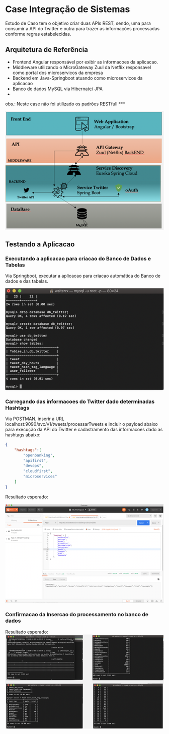 # Case Integração de Sistemas

Estudo de Caso tem o objetivo criar duas APIs REST, sendo, uma para consumir a API do Twitter e outra para trazer as informações processadas conforme regras estabelecidas.

## Arquitetura de Referência

- Frontend Angular responsável por exibir as informacoes da aplicacao.
- Middleware utilizando o MicroGateway Zuul da Netflix responsavel como portal dos microservicos da empresa
- Backend em Java-Springboot atuando como microservicos da aplicacao
- Banco de dados MySQL via Hibernate/ JPA
- 
obs.: Neste case não foi utilizado os padrões RESTfull ***

![image](imgs/arquitetura_case.png)

## Testando a Aplicacao 

### Executando a aplicacao para criacao do Banco de Dados e Tabelas

Via Springboot, executar a aplicacao para criacao automática do Banco de dados e das tabelas.

![image](imgs/criacao_db.png)

### Carregando das informacoes do Twitter dado determinadas Hashtags

Via POSTMAN, inserir a URL localhost:9090/svc/v1/tweets/processarTweets e incluir o payload abaixo para execução da API do Twitter e cadastramento das informacoes dado as hashtags abaixo:


```json
{
    "hashtags":[
        "openbanking",
        "apifirst",
        "devops",
        "cloudfirst",
        "microservices"
    ]
}

```

Resultado esperado:

![image](imgs/post_apitwitter.png)

### Confirmacao da Insercao do processamento no banco de dados

Resultado esperado:
![image](imgs/inclusao_dados_twitter.png)

